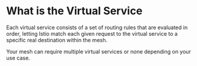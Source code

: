 # What is the Virtual Service

 Each virtual service consists of a set of routing rules that are evaluated in order, letting Istio match each given request to the virtual service to a specific real destination within the mesh. 
 
 Your mesh can require multiple virtual services or none depending on your use case.

 
